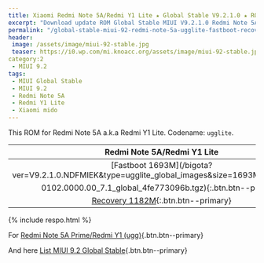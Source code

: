 ```yaml
---
title: Xiaomi Redmi Note 5A/Redmi Y1 Lite ★ Global Stable V9.2.1.0 ★ ROM MIUI 9.2
excerpt: "Download update ROM Global Stable MIUI V9.2.1.0 Redmi Note 5A (ugglite). Recovery ROM (updater/.zip) Fastboot ROM (firmware/.tgz)"
permalink: "/global-stable-miui-92-redmi-note-5a-ugglite-fastboot-recovery"
header:
 image: /assets/image/miui-92-stable.jpg
 teaser: https://i0.wp.com/mi.knoacc.org/assets/image/miui-92-stable.jpg?resize=420,210
category:2
 - MIUI 9.2
tags:
 - MIUI Global Stable
 - MIUI 9.2
 - Redmi Note 5A
 - Redmi Y1 Lite
 - Xiaomi mido
---
```

This ROM for Redmi Note 5A a.k.a Redmi Y1 Lite. Codename: `ugglite`.

| Redmi Note 5A/Redmi Y1 Lite |
|:------:|
| [Fastboot 1693M](/bigota?ver=V9.2.1.0.NDFMIEK&type=ugglite_global_images&size=1693M&name=2018
0102.0000.00_7.1_global_4fe773096b.tgz){:.btn.btn--primary} |
| [Recovery 1182M](/bigota?ver=V9.2.1.0.NDFMIEK&type=miui_HMNote5ALITEGlobal&size=1182M&namae=129f1b3261_7.1.zip){:.btn.btn--primary} |

{% include respo.html %}

For [Redmi Note 5A Prime/Redmi Y1 (ugg)](/global-stable-miui-92-redmi-note-5a-prime-ugg-fastboot-recovery){.btn.btn--primary}

And here [List MIUI 9.2 Global Stable](https://mi.knoacc.org/update-rom-miui-92-global-stable-full-changelog){.btn.btn--primary}

